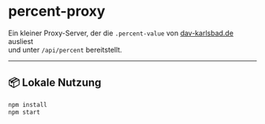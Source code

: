 # percent-proxy

Ein kleiner Proxy-Server, der die `.percent-value` von [dav-karlsbad.de](https://dav-karlsbad.de) ausliest  
und unter `/api/percent` bereitstellt.

---

## 📦 Lokale Nutzung

```bash
npm install
npm start
